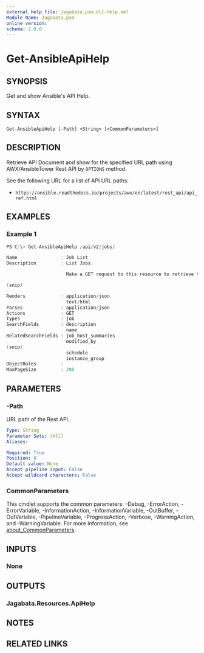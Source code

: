 ```yaml
---
external help file: Jagabata.psm.dll-Help.xml
Module Name: Jagabata.psm
online version:
schema: 2.0.0
---
```


# Get-AnsibleApiHelp

## SYNOPSIS
Get and show Ansible's API Help.

## SYNTAX

```
Get-AnsibleApiHelp [-Path] <String> [<CommonParameters>]
```

## DESCRIPTION
Retrieve API Document and show for the specified URL path using AWX/AnsibleTower Rest API by `OPTIONS` method.

See the following URL for a list of API URL paths:  
- `https://ansible.readthedocs.io/projects/awx/en/latest/rest_api/api_ref.html`

## EXAMPLES

### Example 1
```powershell
PS C:\> Get-AnsibleApiHelp /api/v2/jobs/

Name                : Job List
Description         : List Jobs:

                      Make a GET request to this resource to retrieve the list of jobs.

(snip)

Renders             : application/json
                      text/html
Parses              : application/json
Actions             : GET
Types               : job
SearchFields        : description
                      name
RelatedSearchFields : job_host_summaries
                      modified_by
(snip)
                      schedule
                      instance_group
ObjectRoles         :
MaxPageSize         : 200
```

## PARAMETERS

### -Path
URL path of the Rest API.

```yaml
Type: String
Parameter Sets: (All)
Aliases:

Required: True
Position: 0
Default value: None
Accept pipeline input: False
Accept wildcard characters: False
```

### CommonParameters
This cmdlet supports the common parameters: -Debug, -ErrorAction, -ErrorVariable, -InformationAction, -InformationVariable, -OutBuffer, -OutVariable, -PipelineVariable, -ProgressAction, -Verbose, -WarningAction, and -WarningVariable. For more information, see [about_CommonParameters](http://go.microsoft.com/fwlink/?LinkID=113216).

## INPUTS

### None
## OUTPUTS

### Jagabata.Resources.ApiHelp
## NOTES

## RELATED LINKS
